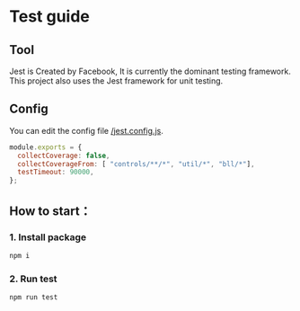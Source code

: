 # Test guide

## Tool 
Jest is Created by Facebook,  It is currently the dominant testing framework.
This project also uses the Jest framework for unit testing.

## Config

You can edit the config file [/jest.config.js](/jest.config.js).

```javascript
module.exports = {
  collectCoverage: false,
  collectCoverageFrom: [ "controls/**/*", "util/*", "bll/*"],
  testTimeout: 90000,
};

```

## How to start：

### 1. Install package
```javascript
npm i
```
### 2. Run test

```javascript
npm run test
```